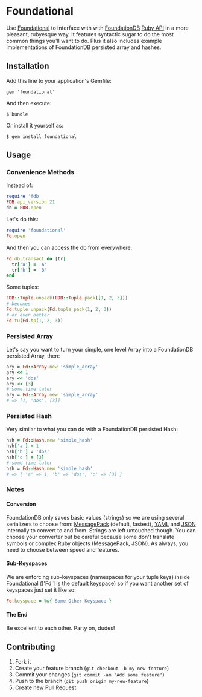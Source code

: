 # Foundational

Use [Foundational](https://github.com/aemadrid/foundational) to interface with with [FoundationDB](http://www.foundationdb.com/) [Ruby API](http://www.foundationdb.com/documentation/beta1/api-ruby.html) in a more pleasant, rubyesque way. It features syntactic sugar to do the most common things you'll want to do. Plus it also includes example implementations of FoundationDB persisted array and hashes.

## Installation

Add this line to your application's Gemfile:

    gem 'foundational'

And then execute:

    $ bundle

Or install it yourself as:

    $ gem install foundational

## Usage

### Convenience Methods

Instead of:

```ruby
require 'fdb'
FDB.api_version 21
db = FDB.open
```
	
Let's do this:

```ruby
require 'foundational'
Fd.open
```
	
And then you can access the db from everywhere:

```ruby
Fd.db.transact do |tr|
  tr['a'] = 'A'
  tr['b'] = 'B'
end
```

Some tuples:

```ruby
FDB::Tuple.unpack(FDB::Tuple.pack([1, 2, 3]))
# becomes
Fd.tuple_unpack(Fd.tuple_pack(1, 2, 3))
# or even better
Fd.tu(Fd.tp(1, 2, 3))
```

### Persisted Array

Let's say you want to turn your simple, one level Array into a FoundationDB persisted Array, then:

```ruby
ary = Fd::Array.new 'simple_array'
ary << 1
ary << 'dos'
ary << [3]
# some time later
ary = Fd::Array.new 'simple_array'
# => [1, 'dos', [3]]
```

### Persisted Hash

Very similar to what you can do with a FoundationDB persisted Hash:

```ruby
hsh = Fd::Hash.new 'simple_hash'
hsh['a'] = 1
hsh['b'] = 'dos'
hsh['c'] = [3]
# some time later
hsh = Fd::Hash.new 'simple_hash'
# => { 'a' => 1, 'b' => 'dos', 'c' => [3] }
```
	
### Notes


#### Conversion 
FoundationDB only saves basic values (strings) so we are using several serializers to choose from: [MessagePack](http://msgpack.org/) (default, fastest), [YAML](http://ruby-doc.org/stdlib-1.9.3/libdoc/yaml/rdoc/YAML.html) and [JSON](https://github.com/intridea/multi_json) internally to convert to and from. Strings are left untouched though. You can choose your converter but be careful because some don't translate symbols or complex Ruby objects (MessagePack, JSON). As always, you need to choose between speed and features.

#### Sub-Keyspaces
We are enforcing sub-keyspaces (namespaces for your tuple keys) inside Foundational (['Fd'] is the default keyspace) so if you want another set of keyspaces just set it like so:

```ruby
Fd.keyspace = %w{ Some Other Keyspace }
```

#### The End
Be excellent to each other. Party on, dudes!


## Contributing

1. Fork it
2. Create your feature branch (`git checkout -b my-new-feature`)
3. Commit your changes (`git commit -am 'Add some feature'`)
4. Push to the branch (`git push origin my-new-feature`)
5. Create new Pull Request
